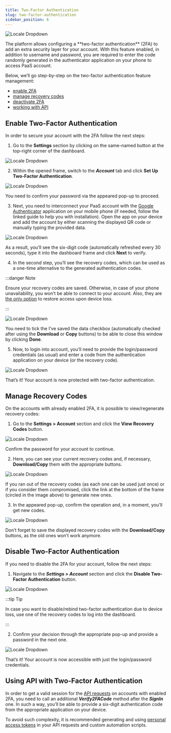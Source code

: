 ```yaml
---
title: Two-Factor Authentication
slug: two-factor-authentication
sidebar_position: 6
---
```


<div style={{
    display: 'grid',
    gridTemplateColumns: '0.23fr 1fr',
    gap: '10px'
}}>
<div>

![Locale Dropdown](./img/Two-FactorAuthentication/01--two-factor-authentication-logo.png)

</div>

<div>
The platform allows configuring a **two-factor authentication** (2FA) to add an extra security layer for your account. With this feature enabled, in addition to username and password, you are required to enter the code randomly generated in the authenticator application on your phone to access PaaS account.
</div>

</div>

Below, we’ll go step-by-step on the two-factor authentication feature management:

- [enable 2FA](/account-and-pricing/two-factor-authentication#enable-two-factor-authentication)
- [manage recovery codes](/account-and-pricing/two-factor-authentication#manage-recovery-codes)
- [deactivate 2FA](/account-and-pricing/two-factor-authentication#disable-two-factor-authentication)
- [working with API](/account-and-pricing/two-factor-authentication)

## Enable Two-Factor Authentication

In order to secure your account with the 2FA follow the next steps:

1. Go to the **Settings** section by clicking on the same-named button at the top-right corner of the dashboard.

<div style={{
    display:'flex',
    justifyContent: 'center',
    margin: '0 0 1rem 0'
}}>

![Locale Dropdown](./img/Two-FactorAuthentication/02-account-settings-button.png)

</div>

2. Within the opened frame, switch to the **_Account_** tab and click **Set Up Two-Factor Authentication**.

<div style={{
    display:'flex',
    justifyContent: 'center',
    margin: '0 0 1rem 0'
}}>

![Locale Dropdown](./img/Two-FactorAuthentication/03--set-up-two-factor-authentication-button.png)

</div>

You need to confirm your password via the appeared pop-up to proceed.

3. Next, you need to interconnect your PaaS account with the [Google Authenticator](https://support.google.com/accounts/answer/1066447) application on your mobile phone (if needed, follow the linked guide to help you with installation). Open the app on your device and add the account by either scanning the displayed QR code or manually typing the provided data.

<div style={{
    display:'flex',
    justifyContent: 'center',
    margin: '0 0 1rem 0'
}}>

![Locale Dropdown](./img/Two-FactorAuthentication/04-register-authentication-application.png)

</div>

As a result, you’ll see the six-digit code (automatically refreshed every 30 seconds), type it into the dashboard frame and click **Next** to verify.

4. In the second step, you’ll see the recovery codes, which can be used as a one-time alternative to the generated authentication codes.

:::danger Note

Ensure your recovery codes are saved. Otherwise, in case of your phone unavailability, you won’t be able to connect to your account. Also, they are <u>the only option</u> to restore access upon device loss.

:::

<div style={{
    display:'flex',
    justifyContent: 'center',
    margin: '0 0 1rem 0'
}}>

![Locale Dropdown](./img/Two-FactorAuthentication/05-save-recovery-codes.png)

</div>

You need to tick the I’ve saved the data checkbox (automatically checked after using the **Download** or **Copy** buttons) to be able to close this window by clicking **Done**.

5. Now, to login into account, you’ll need to provide the login/password credentials (as usual) and enter a code from the authentication application on your device (or the recovery code).

<div style={{
    display:'flex',
    justifyContent: 'center',
    margin: '0 0 1rem 0'
}}>

![Locale Dropdown](./img/Two-FactorAuthentication/06--two-factor-authentication-log-in.png)

</div>

That’s it! Your account is now protected with two-factor authentication.

## Manage Recovery Codes

On the accounts with already enabled 2FA, it is possible to view/regenerate recovery codes:

1. Go to the **Settings > Account** section and click the **View Recovery Codes** button.

<div style={{
    display:'flex',
    justifyContent: 'center',
    margin: '0 0 1rem 0'
}}>

![Locale Dropdown](./img/Two-FactorAuthentication/07-view-recovery-codes-button.png)

</div>

Confirm the password for your account to continue.

2. Here, you can see your current recovery codes and, if necessary, **Download/Copy** them with the appropriate buttons.

<div style={{
    display:'flex',
    justifyContent: 'center',
    margin: '0 0 1rem 0'
}}>

![Locale Dropdown](./img/Two-FactorAuthentication/08-view-and-regenerate-recovery-codes.png)

</div>

If you ran out of the recovery codes (as each one can be used just once) or if you consider them compromised, click the link at the bottom of the frame (circled in the image above) to generate new ones.

3. In the appeared pop-up, confirm the operation and, in a moment, you’ll get new codes.

<div style={{
    display:'flex',
    justifyContent: 'center',
    margin: '0 0 1rem 0' 
}}>

![Locale Dropdown](./img/Two-FactorAuthentication/09-updated-recovery-codes.png)

</div>

Don’t forget to save the displayed recovery codes with the **Download/Copy** buttons, as the old ones won’t work anymore.

## Disable Two-Factor Authentication

If you need to disable the 2FA for your account, follow the next steps:

1. Navigate to the **_Settings > Account_** section and click the **Disable Two-Factor Authentication** button.

<div style={{
    display:'flex',
    justifyContent: 'center',
    margin: '0 0 1rem 0'
}}>

![Locale Dropdown](./img/Two-FactorAuthentication/10--disable-two-factor-authentication-button.png)

</div>

:::tip Tip

In case you want to disable/rebind two-factor authentication due to device loss, use one of the recovery codes to log into the dashboard.

:::

2. Confirm your decision through the appropriate pop-up and provide a password in the next one.

<div style={{
    display:'flex',
    justifyContent: 'center',
    margin: '0 0 1rem 0'
}}>

![Locale Dropdown](./img/Two-FactorAuthentication/pasted-image-0.png)

</div>

That’s it! Your account is now accessible with just the login/password credentials.

## Using API with Two-Factor Authentication

In order to get a valid session for the [API requests](https://cloudmydc.com/) on accounts with enabled 2FA, you need to call an additional **_Verify2FACode_** method after the **_SignIn_** one. In such a way, you’ll be able to provide a six-digit authentication code from the appropriate application on your device.

To avoid such complexity, it is recommended generating and using [personal access tokens](/account-and-pricing/personal-access-tokens) in your API requests and custom automation scripts.
